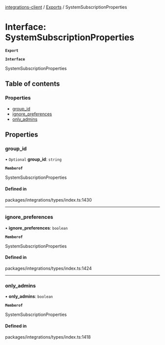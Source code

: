 [integrations-client](../README.md) / [Exports](../modules.md) / SystemSubscriptionProperties

# Interface: SystemSubscriptionProperties

**`Export`**

**`Interface`**

SystemSubscriptionProperties

## Table of contents

### Properties

- [group\_id](SystemSubscriptionProperties.md#group_id)
- [ignore\_preferences](SystemSubscriptionProperties.md#ignore_preferences)
- [only\_admins](SystemSubscriptionProperties.md#only_admins)

## Properties

### group\_id

• `Optional` **group\_id**: `string`

**`Memberof`**

SystemSubscriptionProperties

#### Defined in

packages/integrations/types/index.ts:1430

___

### ignore\_preferences

• **ignore\_preferences**: `boolean`

**`Memberof`**

SystemSubscriptionProperties

#### Defined in

packages/integrations/types/index.ts:1424

___

### only\_admins

• **only\_admins**: `boolean`

**`Memberof`**

SystemSubscriptionProperties

#### Defined in

packages/integrations/types/index.ts:1418
